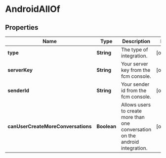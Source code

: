 

# AndroidAllOf

## Properties

Name | Type | Description | Notes
------------ | ------------- | ------------- | -------------
**type** | **String** | The type of integration. |  [optional]
**serverKey** | **String** | Your server key from the fcm console. |  [optional]
**senderId** | **String** | Your sender id from the fcm console. |  [optional]
**canUserCreateMoreConversations** | **Boolean** | Allows users to create more than one conversation on the android integration. |  [optional]



